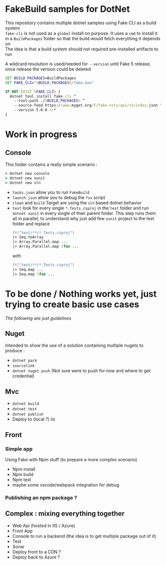 FakeBuild samples for DotNet
=

This repository contains multiple dotnet samples using Fake CLI as a build system  
`fake-cli` is not used as a `global` install on purpose. It uses a `cmd` to install it in a `BuildPackages` folder so that the build would fetch everything it depends on  
The idea is that a build system should not required pre-installed artifacts to run

A wildcard resolution is used/needed for `--version` until Fake 5 release, once release the version could be deleted
```cmd
SET BUILD_PACKAGES=BuildPackages
SET FAKE_CLI="%BUILD_PACKAGES%/fake.exe"    

IF NOT EXIST %FAKE_CLI% (
  dotnet tool install fake-cli ^
    --tool-path ./%BUILD_PACKAGES% ^
    --source-feed https://www.myget.org/F/fake-vsts/api/v3/index.json ^
    --version 5.0.0-rc*
)
```

# Work in progress
## Console
This folder contains a really simple scenario :
```cmd
> dotnet new console
> dotnet new xunit
> dotnet new sln
```

* `tasks.json` allow you to run `FakeBuild`
* `launch.json` allow you to debug the `fsx` script
* `clean` and `build` Target are using the `sln` based dotnet behavior
* `test` look for every single `*.Tests.csproj` in the `test` folder and run `dotnet xunit` in every single of their parent folder. This step runs them all in parallel, to understand why just add few `xunit` project to the test folder and replace
  ```fsharp
  !!("test/**/*.Tests.csproj")
  |> Seq.toArray
  |> Array.Parallel.map ...
  |> Array.Parallel.map (fun ...
  ```
  with
  ```fsharp
  !!("test/**/*.Tests.csproj")
  |> Seq.map ...
  |> Seq.map (fun ...
  ```

# To be done / Nothing works yet, just trying to create basic use cases
_*The following are just guidelines*_

## Nuget
Intended to show the use of a solution containing multiple nugets to produce :
* `dotnet pack`
* `sourcelink`
* `dotnet nuget push` (Not sure were to push for now and where to get credential)

## Mvc
* `dotnet build`
* `dotnet test`
* `dotnet publish`
* Deploy to (local ?) iis


## Front
### Simple app
Using Fake with Npm stuff (to prepare a more complex scenario)
* Npm install
* Npm build
* Npm test
* maybe some vscode/webpack integration for debug

### Publishing an npm package ?

## Complex : mixing everything together
* Web Api (hosted in IIS / Azure)
* Front App
* Console to run a backend (the idea is to get multiple package out of it)
* Test
* Sonar
* Deploy front to a CDN ?
* Deploy back to Azure ?